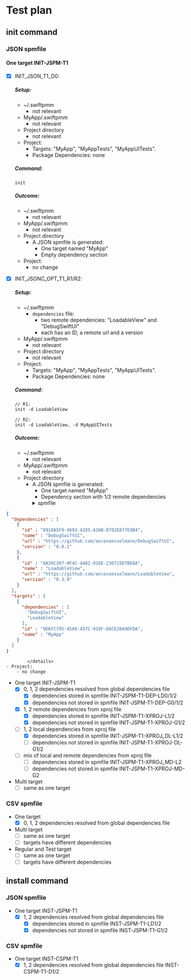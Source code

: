 # Test plan

## init command

### JSON spmfile

#### One target INIT-JSPM-T1 
- [x] INIT_JSON_T1_D0: 
	##### Setup:
	- ~/.swiftpmm
		- not relevant
	- MyApp/.swiftpmm
		- not relevant
	- Project directory
		- not relevant
	- Project:
		- Targets: "MyApp", "MyAppTests", "MyAppUITests". 
		- Package Dependencies: none
	##### Command: 
	```
	init
	```
	##### Outcome:
	- ~/.swiftpmm
		- not relevant
	- MyApp/.swiftpmm
		- not relevant
	- Project directory
		- A JSON spmfile is generated:
			- One target named "MyApp"
			- Empty dependency section
	- Project:
		- no change

- [x] INIT_JSONC_OPT_T1_R1/R2: 
	##### Setup:
	- ~/.swiftpmm
		- `dependencies` file:
			- two remote dependencies: "LoadableView" and "DebugSwiftUI"
			- each has an ID, a remote url and a version
	- MyApp/.swiftpmm
		- not relevant
	- Project directory
		- not relevant
	- Project:
		- Targets: "MyApp", "MyAppTests", "MyAppUITests". 
		- Package Dependencies: none
	##### Command: 
	```
	// R1:
	init -d LoadableView

	// R2:
	init -d LoadableView, -d MyAppUITests
	```
	##### Outcome:
	- ~/.swiftpmm
		- not relevant
	- MyApp/.swiftpmm
		- not relevant
	- Project directory
		- A JSON spmfile is generated:
			- One target named "MyApp"
			- Dependency section with 1/2 remote dependencies
			<details>
				<summary>spmfile</summary>
```json
{
  "dependencies" : [
    {
      "id" : "8918A5F9-4693-4285-A10B-D702E877E9B4",
      "name" : "DebugSwiftUI",
      "url" : "https://github.com/anconaesselmann/DebugSwiftUI",
      "version" : "0.0.1"
    },
    {
      "id" : "AA39C307-0F4C-4482-916E-23D715D7BE8A",
      "name" : "LoadableView",
      "url" : "https://github.com/anconaesselmann/LoadableView",
      "version" : "0.3.9"
    }
  ],
  "targets" : [
    {
      "dependencies" : [
        "DebugSwiftUI",
        "LoadableView"
      ],
      "id" : "9D6FC795-45A9-457C-919F-D8CE20A9DFDA",
      "name" : "MyApp"
    }
  ]
}
```
			</details>
	- Project:
		- no change

- One target INIT-JSPM-T1 
	- [x] 0, 1, 2 dependencies resolved from global dependencies file
		- [x] dependencies stored in spmfile INIT-JSPM-T1-DEP-LD0/1/2
		- [x] dependencies not stored in spmfile INIT-JSPM-T1-DEP-G0/1/2
	- [x] 1, 2 remote dependencies from xproj file
		- [x] dependencies stored in spmfile INIT-JSPM-T1-XPROJ-L1/2
		- [x] dependencies not stored in spmfile INIT-JSPM-T1-XPROJ-G1/2
	- [ ] 1, 2 local dependencies from xproj file
		- [x] dependencies stored in spmfile INIT-JSPM-T1-XPROJ_DL-L1/2
		- [ ] dependencies not stored in spmfile INIT-JSPM-T1-XPROJ-DL-G1/2
	- [ ] mix of local and remote dependencies from xproj file
		- [ ] dependencies stored in spmfile INIT-JSPM-T1-XPROJ_MD-L2
		- [ ] dependencies not stored in spmfile INIT-JSPM-T1-XPROJ-MD-G2

- Multi target
	- [ ] same as one target

### CSV spmfile

- One target
	- [x] 0, 1, 2 dependencies resolved from global dependencies file

- Multi target
	- [ ] same as one target
	- [ ] targets have different dependencies

- Regular and Test target
	- [ ] same as one target
	- [ ] targets have different dependencies

## install command

### JSON spmfile

- One target INST-JSPM-T1 
    - [x] 1, 2 dependencies resolved from global dependencies file
        - [x] dependencies stored in spmfile INST-JSPM-T1-LD1/2
        - [x] dependencies not stored in spmfile INST-JSPM-T1-G1/2

### CSV spmfile

- One target INST-CSPM-T1 
    - [x] 1, 2 dependencies resolved from global dependencies file INST-CSPM-T1-D1/2
